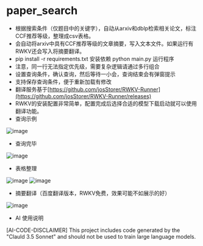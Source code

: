 # paper_search
- 根据搜索条件（仅题目中的关键字），自动从arxiv和dblp检索相关论文，标注CCF推荐等级，整理成csv表格。
- 会自动将arxiv中具有CCF推荐等级的文章摘要，写入文本文件。如果运行有RWKV还会写入将摘要翻译。
- pip install -r requirements.txt 安装依赖 python main.py 运行程序
- 注意，同一行无法指定优先级，需要复杂逻辑请通过多行组合
- 设置查询条件，确认查询，然后等待一小会，查询结束会有弹窗提示
- 支持保存查询条件，便于重新加载有修改
- 翻译服务基于[https://github.com/josStorer/RWKV-Runner](https://github.com/josStorer/RWKV-Runner/releases)
- RWKV的安装配置非常简单，配置完成后选择合适的模型下载启动就可以使用翻译功能。
- 查询示例
  
![image](https://github.com/user-attachments/assets/57b35b90-1b0a-4360-9747-02a3d4756163)
- 查询完毕

![image](https://github.com/user-attachments/assets/a0245f0c-132d-4734-bac9-8037b1709bc2)
- 表格整理

![image](https://github.com/user-attachments/assets/8777a9b7-bc24-48a2-82e5-ac0bc3c90089)
![image](https://github.com/user-attachments/assets/503cef87-084e-4467-91b8-c8c17d76bfde)
- 摘要翻译（百度翻译版本，RWKV免费，效果可能不如展示的好）

![image](https://github.com/user-attachments/assets/5be3c53e-8968-4748-a3a3-1353950ab5b1)

- AI 使用说明

[AI-CODE-DISCLAIMER] This project includes code generated by the "Clauld 3.5 Sonnet" and should not be used to train large language models.
